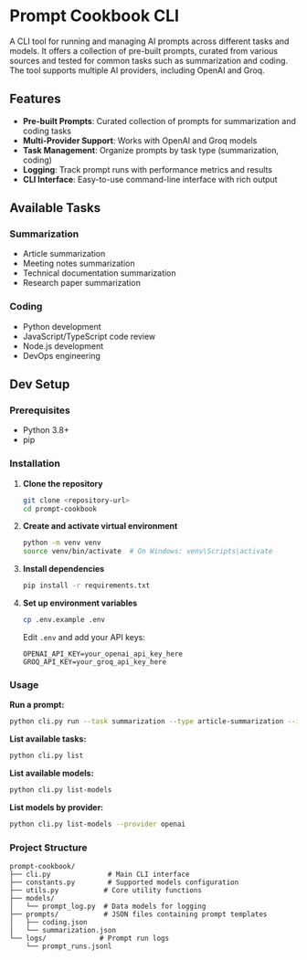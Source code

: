 # Prompt Cookbook CLI

A CLI tool for running and managing AI prompts across different tasks and models. It offers a collection of pre-built prompts, curated from various sources and tested for common tasks such as summarization and coding. The tool supports multiple AI providers, including OpenAI and Groq.

## Features

- **Pre-built Prompts**: Curated collection of prompts for summarization and coding tasks
- **Multi-Provider Support**: Works with OpenAI and Groq models
- **Task Management**: Organize prompts by task type (summarization, coding)
- **Logging**: Track prompt runs with performance metrics and results
- **CLI Interface**: Easy-to-use command-line interface with rich output

## Available Tasks

### Summarization
- Article summarization
- Meeting notes summarization  
- Technical documentation summarization
- Research paper summarization

### Coding
- Python development
- JavaScript/TypeScript code review
- Node.js development
- DevOps engineering

## Dev Setup

### Prerequisites
- Python 3.8+
- pip

### Installation

1. **Clone the repository**
   ```bash
   git clone <repository-url>
   cd prompt-cookbook
   ```

2. **Create and activate virtual environment**
   ```bash
   python -m venv venv
   source venv/bin/activate  # On Windows: venv\Scripts\activate
   ```

3. **Install dependencies**
   ```bash
   pip install -r requirements.txt
   ```

4. **Set up environment variables**
   ```bash
   cp .env.example .env
   ```
   
   Edit `.env` and add your API keys:
   ```
   OPENAI_API_KEY=your_openai_api_key_here
   GROQ_API_KEY=your_groq_api_key_here
   ```

### Usage

**Run a prompt:**
```bash
python cli.py run --task summarization --type article-summarization --input "Your text here" --model gpt-4o
```

**List available tasks:**
```bash
python cli.py list
```

**List available models:**
```bash
python cli.py list-models
```

**List models by provider:**
```bash
python cli.py list-models --provider openai
```

### Project Structure

```
prompt-cookbook/
├── cli.py              # Main CLI interface
├── constants.py        # Supported models configuration
├── utils.py           # Core utility functions
├── models/
│   └── prompt_log.py  # Data models for logging
├── prompts/           # JSON files containing prompt templates
│   ├── coding.json
│   └── summarization.json
└── logs/             # Prompt run logs
    └── prompt_runs.jsonl
```
